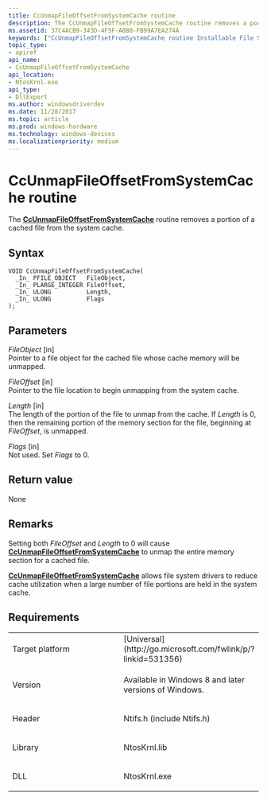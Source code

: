 ```yaml
---
title: CcUnmapFileOffsetFromSystemCache routine
description: The CcUnmapFileOffsetFromSystemCache routine removes a portion of a cached file from the system cache.
ms.assetid: 37C4ACB9-343D-4F5F-A8B8-FB99A7EA274A
keywords: ["CcUnmapFileOffsetFromSystemCache routine Installable File System Drivers"]
topic_type:
- apiref
api_name:
- CcUnmapFileOffsetFromSystemCache
api_location:
- NtosKrnl.exe
api_type:
- DllExport
ms.author: windowsdriverdev
ms.date: 11/28/2017
ms.topic: article
ms.prod: windows-hardware
ms.technology: windows-devices
ms.localizationpriority: medium
---
```


# CcUnmapFileOffsetFromSystemCache routine


The [**CcUnmapFileOffsetFromSystemCache**](ccsetreadaheadgranularityex.md) routine removes a portion of a cached file from the system cache.

Syntax
------

```ManagedCPlusPlus
VOID CcUnmapFileOffsetFromSystemCache(
  _In_ PFILE_OBJECT   FileObject,
  _In_ PLARGE_INTEGER FileOffset,
  _In_ ULONG          Length,
  _In_ ULONG          Flags
);
```

Parameters
----------

*FileObject* \[in\]  
Pointer to a file object for the cached file whose cache memory will be unmapped.

*FileOffset* \[in\]  
Pointer to the file location to begin unmapping from the system cache.

*Length* \[in\]  
The length of the portion of the file to unmap from the cache. If *Length* is 0, then the remaining portion of the memory section for the file, beginning at *FileOffset*, is unmapped.

*Flags* \[in\]  
Not used. Set *Flags* to 0.

Return value
------------

None

Remarks
-------

Setting both *FileOffset* and *Length* to 0 will cause [**CcUnmapFileOffsetFromSystemCache**](ccsetreadaheadgranularityex.md) to unmap the entire memory section for a cached file.

[**CcUnmapFileOffsetFromSystemCache**](ccsetreadaheadgranularityex.md) allows file system drivers to reduce cache utilization when a large number of file portions are held in the system cache.

Requirements
------------

<table>
<colgroup>
<col width="50%" />
<col width="50%" />
</colgroup>
<tbody>
<tr class="odd">
<td align="left"><p>Target platform</p></td>
<td align="left">[Universal](http://go.microsoft.com/fwlink/p/?linkid=531356)</td>
</tr>
<tr class="even">
<td align="left"><p>Version</p></td>
<td align="left"><p>Available in Windows 8 and later versions of Windows.</p></td>
</tr>
<tr class="odd">
<td align="left"><p>Header</p></td>
<td align="left">Ntifs.h (include Ntifs.h)</td>
</tr>
<tr class="even">
<td align="left"><p>Library</p></td>
<td align="left">NtosKrnl.lib</td>
</tr>
<tr class="odd">
<td align="left"><p>DLL</p></td>
<td align="left">NtosKrnl.exe</td>
</tr>
</tbody>
</table>

 

 





